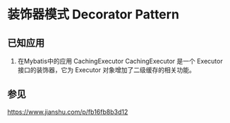 # 装饰器模式 Decorator Pattern

## 已知应用

1. 在Mybatis中的应用
CachingExecutor CachingExecutor 是一个 Executor 接口的装饰器，它为 Executor 对象增加了二级缓存的相关功能。

## 参见
https://www.jianshu.com/p/fb16fb8b3d12